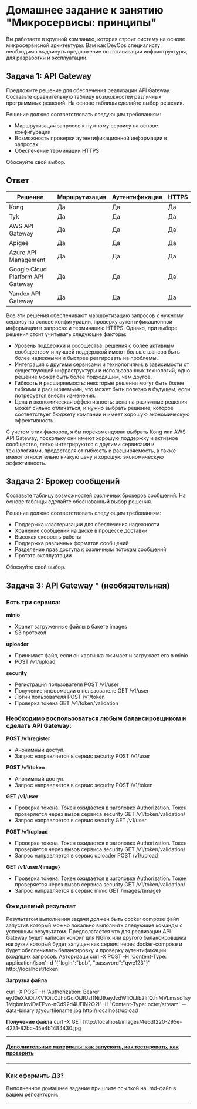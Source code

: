 
# Домашнее задание к занятию "Микросервисы: принципы"

Вы работаете в крупной компанию, которая строит систему на основе микросервисной архитектуры.
Вам как DevOps специалисту необходимо выдвинуть предложение по организации инфраструктуры, для разработки и эксплуатации.

## Задача 1: API Gateway 

Предложите решение для обеспечения реализации API Gateway. Составьте сравнительную таблицу возможностей различных программных решений. На основе таблицы сделайте выбор решения.

Решение должно соответствовать следующим требованиям:
- Маршрутизация запросов к нужному сервису на основе конфигурации
- Возможность проверки аутентификационной информации в запросах
- Обеспечение терминации HTTPS

Обоснуйте свой выбор.

## Ответ
| Решение | Маршрутизация | Аутентификация | HTTPS |
|---------|---------------|----------------|-------|
| Kong    | Да               | Да               | Да      |
| Tyk     | Да              | Да               | Да       |
| AWS API Gateway	        | Да              | Да               | Да       |
| Apigee  | Да              | Да               | Да      |
| Azure API Management	    | Да              | Да               | Да      |
| Google Cloud Platform API Gateway	    | Да              | Да               | Да      |
| Yandex API Gateway	    | Да              | Да               | Да      |

Все эти решения обеспечивают маршрутизацию запросов к нужному сервису на основе конфигурации, проверку аутентификационной информации в запросах и терминацию HTTPS. Однако, при выборе решения стоит учитывать следующие факторы:

* Уровень поддержки и сообщества: решения с более активным сообществом и лучшей поддержкой имеют больше шансов быть более надежными и быстрее реагировать на проблемы.
* Интеграция с другими сервисами и технологиями: в зависимости от существующей инфраструктуры и использованных технологий, одно решение может быть более подходящим, чем другое.
* Гибкость и расширяемость: некоторые решения могут быть более гибкими и расширяемыми, что может быть полезно в будущем, если потребуется внести изменения.
* Цена и экономическая эффективность: цена на различные решения может сильно отличаться, и нужно выбрать решение, которое соответствует бюджету компании и имеет хорошую экономическую эффективность.

С учетом этих факторов, я бы порекомендовал выбрать Kong или AWS API Gateway, поскольку они имеют хорошую поддержку и активное сообщество, легко интегрируются с другими сервисами и технологиями, предоставляют гибкость и расширяемость, а также имеют относительно низкую цену и хорошую экономическую эффективность.

## Задача 2: Брокер сообщений

Составьте таблицу возможностей различных брокеров сообщений. На основе таблицы сделайте обоснованный выбор решения.

Решение должно соответствовать следующим требованиям:
- Поддержка кластеризации для обеспечения надежности
- Хранение сообщений на диске в процессе доставки
- Высокая скорость работы
- Поддержка различных форматов сообщений
- Разделение прав доступа к различным потокам сообщений
- Протота эксплуатации

Обоснуйте свой выбор.

## Задача 3: API Gateway * (необязательная)

### Есть три сервиса:

**minio**
- Хранит загруженные файлы в бакете images
- S3 протокол

**uploader**
- Принимает файл, если он картинка сжимает и загружает его в minio
- POST /v1/upload

**security**
- Регистрация пользователя POST /v1/user
- Получение информации о пользователе GET /v1/user
- Логин пользователя POST /v1/token
- Проверка токена GET /v1/token/validation

### Необходимо воспользоваться любым балансировщиком и сделать API Gateway:

**POST /v1/register**
- Анонимный доступ.
- Запрос направляется в сервис security POST /v1/user

**POST /v1/token**
- Анонимный доступ.
- Запрос направляется в сервис security POST /v1/token

**GET /v1/user**
- Проверка токена. Токен ожидается в заголовке Authorization. Токен проверяется через вызов сервиса security GET /v1/token/validation/
- Запрос направляется в сервис security GET /v1/user

**POST /v1/upload**
- Проверка токена. Токен ожидается в заголовке Authorization. Токен проверяется через вызов сервиса security GET /v1/token/validation/
- Запрос направляется в сервис uploader POST /v1/upload

**GET /v1/user/{image}**
- Проверка токена. Токен ожидается в заголовке Authorization. Токен проверяется через вызов сервиса security GET /v1/token/validation/
- Запрос направляется в сервис minio  GET /images/{image}

### Ожидаемый результат

Результатом выполнения задачи должен быть docker compose файл запустив который можно локально выполнить следующие команды с успешным результатом.
Предполагается что для реализации API Gateway будет написан конфиг для NGinx или другого балансировщика нагрузки который будет запущен как сервис через docker-compose и будет обеспечивать балансировку и проверку аутентификации входящих запросов.
Авторизаци
curl -X POST -H 'Content-Type: application/json' -d '{"login":"bob", "password":"qwe123"}' http://localhost/token

**Загрузка файла**

curl -X POST -H 'Authorization: Bearer eyJ0eXAiOiJKV1QiLCJhbGciOiJIUzI1NiJ9.eyJzdWIiOiJib2IifQ.hiMVLmssoTsy1MqbmIoviDeFPvo-nCd92d4UFiN2O2I' -H 'Content-Type: octet/stream' --data-binary @yourfilename.jpg http://localhost/upload

**Получение файла**
curl -X GET http://localhost/images/4e6df220-295e-4231-82bc-45e4b1484430.jpg

---

#### [Дополнительные материалы: как запускать, как тестировать, как проверить](https://github.com/netology-code/devkub-homeworks/tree/main/11-microservices-02-principles)

---

### Как оформить ДЗ?

Выполненное домашнее задание пришлите ссылкой на .md-файл в вашем репозитории.

---
